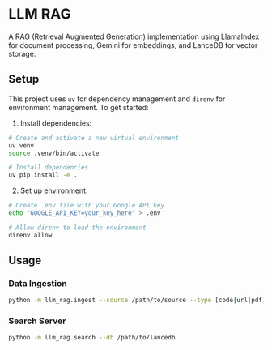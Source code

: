 # LLM RAG

A RAG (Retrieval Augmented Generation) implementation using LlamaIndex for document processing, Gemini for embeddings, and LanceDB for vector storage.

## Setup

This project uses `uv` for dependency management and `direnv` for environment management. To get started:

1. Install dependencies:
```bash
# Create and activate a new virtual environment
uv venv
source .venv/bin/activate

# Install dependencies
uv pip install -e .
```

2. Set up environment:
```bash
# Create .env file with your Google API key
echo "GOOGLE_API_KEY=your_key_here" > .env

# Allow direnv to load the environment
direnv allow
```

## Usage

### Data Ingestion

```bash
python -m llm_rag.ingest --source /path/to/source --type [code|url|pdf]
```

### Search Server

```bash
python -m llm_rag.search --db /path/to/lancedb
